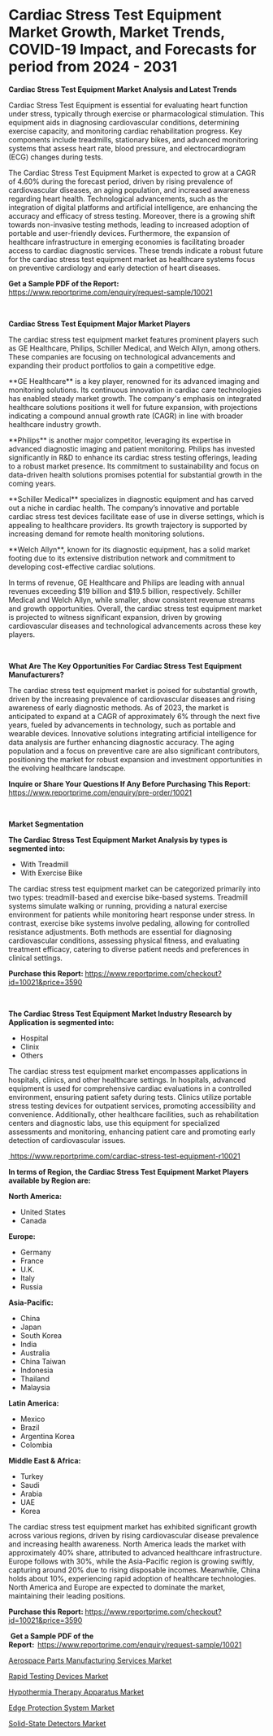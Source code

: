 <p><h1>Cardiac Stress Test Equipment Market Growth, Market Trends, COVID-19 Impact, and Forecasts for period from 2024 - 2031</h1></p><p><strong>Cardiac Stress Test Equipment Market Analysis and Latest Trends</strong></p>
<p><p>Cardiac Stress Test Equipment is essential for evaluating heart function under stress, typically through exercise or pharmacological stimulation. This equipment aids in diagnosing cardiovascular conditions, determining exercise capacity, and monitoring cardiac rehabilitation progress. Key components include treadmills, stationary bikes, and advanced monitoring systems that assess heart rate, blood pressure, and electrocardiogram (ECG) changes during tests.</p><p>The Cardiac Stress Test Equipment Market is expected to grow at a CAGR of 4.60% during the forecast period, driven by rising prevalence of cardiovascular diseases, an aging population, and increased awareness regarding heart health. Technological advancements, such as the integration of digital platforms and artificial intelligence, are enhancing the accuracy and efficacy of stress testing. Moreover, there is a growing shift towards non-invasive testing methods, leading to increased adoption of portable and user-friendly devices. Furthermore, the expansion of healthcare infrastructure in emerging economies is facilitating broader access to cardiac diagnostic services. These trends indicate a robust future for the cardiac stress test equipment market as healthcare systems focus on preventive cardiology and early detection of heart diseases.</p></p>
<p><strong>Get a Sample PDF of the Report:&nbsp;</strong> <a href="https://www.reportprime.com/enquiry/request-sample/10021">https://www.reportprime.com/enquiry/request-sample/10021</a></p>
<p>&nbsp;</p>
<p><strong>Cardiac Stress Test Equipment Major Market Players</strong></p>
<p><p>The cardiac stress test equipment market features prominent players such as GE Healthcare, Philips, Schiller Medical, and Welch Allyn, among others. These companies are focusing on technological advancements and expanding their product portfolios to gain a competitive edge.</p><p>**GE Healthcare** is a key player, renowned for its advanced imaging and monitoring solutions. Its continuous innovation in cardiac care technologies has enabled steady market growth. The company's emphasis on integrated healthcare solutions positions it well for future expansion, with projections indicating a compound annual growth rate (CAGR) in line with broader healthcare industry growth.</p><p>**Philips** is another major competitor, leveraging its expertise in advanced diagnostic imaging and patient monitoring. Philips has invested significantly in R&D to enhance its cardiac stress testing offerings, leading to a robust market presence. Its commitment to sustainability and focus on data-driven health solutions promises potential for substantial growth in the coming years.</p><p>**Schiller Medical** specializes in diagnostic equipment and has carved out a niche in cardiac health. The company’s innovative and portable cardiac stress test devices facilitate ease of use in diverse settings, which is appealing to healthcare providers. Its growth trajectory is supported by increasing demand for remote health monitoring solutions. </p><p>**Welch Allyn**, known for its diagnostic equipment, has a solid market footing due to its extensive distribution network and commitment to developing cost-effective cardiac solutions. </p><p>In terms of revenue, GE Healthcare and Philips are leading with annual revenues exceeding $19 billion and $19.5 billion, respectively. Schiller Medical and Welch Allyn, while smaller, show consistent revenue streams and growth opportunities. Overall, the cardiac stress test equipment market is projected to witness significant expansion, driven by growing cardiovascular diseases and technological advancements across these key players.</p></p>
<p>&nbsp;</p>
<p><strong>What Are The Key Opportunities For Cardiac Stress Test Equipment Manufacturers?</strong></p>
<p><p>The cardiac stress test equipment market is poised for substantial growth, driven by the increasing prevalence of cardiovascular diseases and rising awareness of early diagnostic methods. As of 2023, the market is anticipated to expand at a CAGR of approximately 6% through the next five years, fueled by advancements in technology, such as portable and wearable devices. Innovative solutions integrating artificial intelligence for data analysis are further enhancing diagnostic accuracy. The aging population and a focus on preventive care are also significant contributors, positioning the market for robust expansion and investment opportunities in the evolving healthcare landscape.</p></p>
<p><strong>Inquire or Share Your Questions If Any Before Purchasing This Report:</strong> <a href="https://www.reportprime.com/enquiry/pre-order/10021">https://www.reportprime.com/enquiry/pre-order/10021</a></p>
<p>&nbsp;</p>
<p><strong>Market Segmentation</strong></p>
<p><strong>The Cardiac Stress Test Equipment Market Analysis by types is segmented into:</strong></p>
<p><ul><li>With Treadmill</li><li>With Exercise Bike</li></ul></p>
<p><p>The cardiac stress test equipment market can be categorized primarily into two types: treadmill-based and exercise bike-based systems. Treadmill systems simulate walking or running, providing a natural exercise environment for patients while monitoring heart response under stress. In contrast, exercise bike systems involve pedaling, allowing for controlled resistance adjustments. Both methods are essential for diagnosing cardiovascular conditions, assessing physical fitness, and evaluating treatment efficacy, catering to diverse patient needs and preferences in clinical settings.</p></p>
<p><strong>Purchase this Report:&nbsp;</strong><a href="https://www.reportprime.com/checkout?id=10021&price=3590">https://www.reportprime.com/checkout?id=10021&price=3590</a></p>
<p>&nbsp;</p>
<p><strong>The Cardiac Stress Test Equipment Market Industry Research by Application is segmented into:</strong></p>
<p><ul><li>Hospital</li><li>Clinix</li><li>Others</li></ul></p>
<p><p>The cardiac stress test equipment market encompasses applications in hospitals, clinics, and other healthcare settings. In hospitals, advanced equipment is used for comprehensive cardiac evaluations in a controlled environment, ensuring patient safety during tests. Clinics utilize portable stress testing devices for outpatient services, promoting accessibility and convenience. Additionally, other healthcare facilities, such as rehabilitation centers and diagnostic labs, use this equipment for specialized assessments and monitoring, enhancing patient care and promoting early detection of cardiovascular issues.</p></p>
<p><a href="https://www.reportprime.com/cardiac-stress-test-equipment-r10021">&nbsp;https://www.reportprime.com/cardiac-stress-test-equipment-r10021</a></p>
<p><strong>In terms of Region, the Cardiac Stress Test Equipment Market Players available by Region are:</strong></p>
<p>
    <p> <strong> North America: </strong>
        <ul>
            <li>United States</li>
            <li>Canada</li>
        </ul>
        </p> 
    <p> <strong> Europe: </strong>
        <ul>
            <li>Germany</li>
            <li>France</li>
            <li>U.K.</li>
            <li>Italy</li>
            <li>Russia</li>
        </ul>
        </p> 
    <p> <strong> Asia-Pacific: </strong>
        <ul>
            <li>China</li>
            <li>Japan</li>
            <li>South Korea</li>
            <li>India</li>
            <li>Australia</li>
            <li>China Taiwan</li>
            <li>Indonesia</li>
            <li>Thailand</li>
            <li>Malaysia</li>
        </ul>
        </p> 
    <p> <strong> Latin America: </strong>
        <ul>
            <li>Mexico</li>
            <li>Brazil</li>
            <li>Argentina Korea</li>
            <li>Colombia</li>
        </ul>
        </p> 
    <p> <strong> Middle East & Africa: </strong>
        <ul>
            <li>Turkey</li>
            <li>Saudi</li>
            <li>Arabia</li>
            <li>UAE</li>
            <li>Korea</li>
        </ul>
    </p>
    </p>
<p><p>The cardiac stress test equipment market has exhibited significant growth across various regions, driven by rising cardiovascular disease prevalence and increasing health awareness. North America leads the market with approximately 40% share, attributed to advanced healthcare infrastructure. Europe follows with 30%, while the Asia-Pacific region is growing swiftly, capturing around 20% due to rising disposable incomes. Meanwhile, China holds about 10%, experiencing rapid adoption of healthcare technologies. North America and Europe are expected to dominate the market, maintaining their leading positions.</p></p>
<p><strong>Purchase this Report: </strong><a href="https://www.reportprime.com/checkout?id=10021&price=3590">https://www.reportprime.com/checkout?id=10021&price=3590</a></p>
<p>&nbsp;<strong>Get a Sample PDF of the Report:&nbsp;&nbsp;</strong><a href="https://www.reportprime.com/enquiry/request-sample/10021">https://www.reportprime.com/enquiry/request-sample/10021</a></p>
<p><strong></strong></p>
<p><p><a href="https://issuu.com/reportprime-2/docs/aerospace-parts-manufacturing-servi_af0bacafdac8b5">Aerospace Parts Manufacturing Services Market</a></p><p><a href="https://medium.com/@natoshajacobsk69/the-market-for-rapid-testing-devices-market-is-examined-in-this-report-along-with-the-factors-517d0caa1cbe">Rapid Testing Devices Market</a></p><p><a href="https://github.com/mharielmesa/Market-Research-Report-List-4/blob/main/hypothermia-therapy-apparatus-market.md">Hypothermia Therapy Apparatus Market</a></p><p><a href="https://www.linkedin.com/pulse/edge-protection-system-market-trends-growth-outlook-2024-2031-tfzff?trackingId=WoAPk7voS%2BGELOFthPldzw%3D%3D">Edge Protection System Market</a></p><p><a href="https://medium.com/@natoshajacobsk69/the-solid-state-detectors-market-is-experiencing-higher-than-anticipated-demand-compared-to-83824b684635">Solid-State Detectors Market</a></p></p>